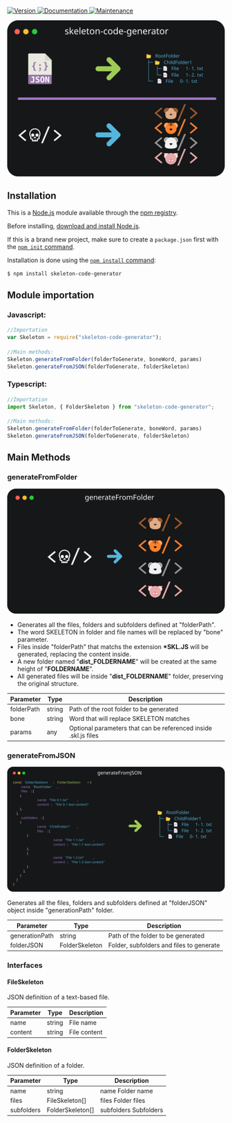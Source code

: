 <p>
  <a href="https://www.npmjs.com/package/skeleton-code-generator" target="_blank">
    <img alt="Version" src="https://img.shields.io/npm/v/skeleton-code-generator.svg">
  </a>
  <a href="https://github.com/JulianDM1995/Skeleton-npm-package#readme" target="_blank">
    <img alt="Documentation" src="https://img.shields.io/badge/documentation-yes-brightgreen.svg" />
  </a>
  <a href="https://github.com/JulianDM1995/Skeleton-npm-package/graphs/commit-activity" target="_blank">
    <img alt="Maintenance" src="https://img.shields.io/badge/Maintained%3F-yes-green.svg" />
  </a>
</p>

<p>
  <a href="https://github.com/JulianDM1995" target="_blank">
    <img alt="Version" src="https://github.com/JulianDM1995/Skeleton-npm-package/blob/main/designs/design03.svg">
  </a>
</p>

## Installation

This is a [Node.js](https://nodejs.org/en/) module available through the
[npm registry](https://www.npmjs.com/).

Before installing, [download and install Node.js](https://nodejs.org/en/download/).

If this is a brand new project, make sure to create a `package.json` first with
the [`npm init` command](https://docs.npmjs.com/creating-a-package-json-file).

Installation is done using the
[`npm install` command](https://docs.npmjs.com/getting-started/installing-npm-packages-locally):

```bash
$ npm install skeleton-code-generator
```
## Module importation
### Javascript:
```js
//Importation
var Skeleton = require("skeleton-code-generator");

//Main methods:
Skeleton.generateFromFolder(folderToGenerate, boneWord, params)
Skeleton.generateFromJSON(folderToGenerate, folderSkeleton)
```
### Typescript:
```js
//Importation
import Skeleton, { FolderSkeleton } from "skeleton-code-generator";

//Main methods:
Skeleton.generateFromFolder(folderToGenerate, boneWord, params)
Skeleton.generateFromJSON(folderToGenerate, folderSkeleton)
```

## Main Methods
### generateFromFolder

<p>
  <a href="https://github.com/JulianDM1995" target="_blank">
    <img alt="Version" src="https://github.com/JulianDM1995/Skeleton-npm-package/blob/main/designs/design02.svg">
  </a>
</p>

- Generates all the files, folders and subfolders defined at "folderPath". 
- The word SKELETON in folder and file names will be replaced by "bone" parameter.
- Files inside "folderPath" that matchs the extension **\*SKL.JS** will be generated, replacing the content inside.
- A new folder named "**dist_FOLDERNAME**" will be created at the same height of "**FOLDERNAME**".
- All generated files will be inside "**dist_FOLDERNAME**" folder, preserving the original structure.


| Parameter | Type | Description |
| --------------- | --------------- | --------------- |
| folderPath | string | Path of the root folder to be generated |
| bone | string | Word that will replace SKELETON matches |
| params | any | Optional parameters that can be referenced inside .skl.js files |

### generateFromJSON

<p>
  <a href="https://github.com/JulianDM1995" target="_blank">
    <img alt="Version" src="https://github.com/JulianDM1995/Skeleton-npm-package/blob/main/designs/design01.svg">
  </a>
</p>

Generates all the files, folders and subfolders defined at "folderJSON" object inside "generationPath" folder.

| Parameter | Type | Description |
| --------------- | --------------- | --------------- |
| generationPath | string | Path of the folder to be generated |
| folderJSON | FolderSkeleton | Folder, subfolders and files to generate |

### Interfaces
#### FileSkeleton

JSON definition of a text-based file. 

| Parameter | Type | Description |
| --------------- | --------------- | --------------- |
| name | string | File name |
| content | string | File content |

#### FolderSkeleton

JSON definition of a folder. 

| Parameter | Type | Description |
| --------------- | --------------- | --------------- |
| name | string | name Folder name |
| files | FileSkeleton[] | files Folder files |
| subfolders | FolderSkeleton[] | subfolders Subfolders |